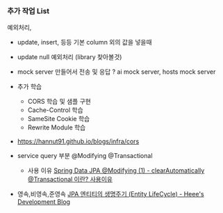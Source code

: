 ### 추가 작업 List

예외처리,

- update, insert, 등등 기본 column 외의 값을 넣을때
- update null 예외처리 (library 찾아볼것)
- mock server 만들어서 전송 및 응답 ? ai mock server, hosts mock server
- 추가 학습
	- CORS 학습 및 샘플 구현
	- Cache-Control 학습
	- SameSite Cookie 학습
	- Rewrite Module 학습

- https://hannut91.github.io/blogs/infra/cors
- service query 부분
	@Modifying
	@Transactional
	- 사용 이유
		[Spring Data JPA @Modifying (1) - clearAutomatically](https://devhyogeon.tistory.com/4)
		[@Transactional 이란? 사용이유](https://crosstheline.tistory.com/96)

- 영속,비영속,준영속
	[JPA 엔티티의 생명주기 (Entity LifeCycle) - Heee's Development Blog](https://gmlwjd9405.github.io/2019/08/08/jpa-entity-lifecycle.html)